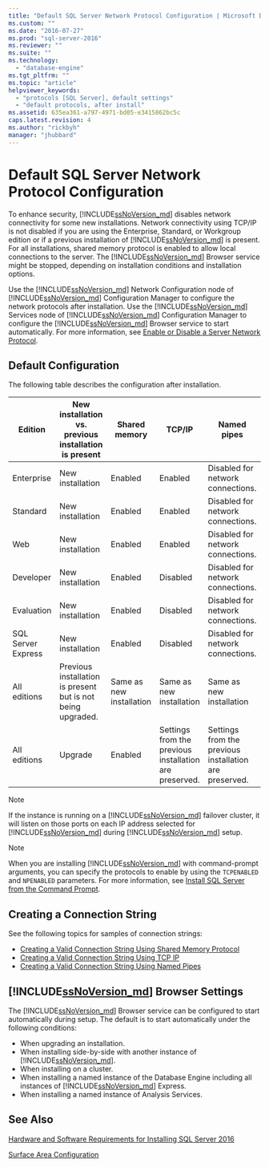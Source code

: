 ```yaml
---
title: "Default SQL Server Network Protocol Configuration | Microsoft Docs"
ms.custom: ""
ms.date: "2016-07-27"
ms.prod: "sql-server-2016"
ms.reviewer: ""
ms.suite: ""
ms.technology: 
  - "database-engine"
ms.tgt_pltfrm: ""
ms.topic: "article"
helpviewer_keywords: 
  - "protocols [SQL Server], default settings"
  - "default protocols, after install"
ms.assetid: 635ea361-a797-4971-bd05-e3415862bc5c
caps.latest.revision: 4
ms.author: "rickbyh"
manager: "jhubbard"
---
```

# Default SQL Server Network Protocol Configuration
To enhance security, [!INCLUDE[ssNoVersion_md](../../../a9notintoc/includes/ssnoversion-md.md)] disables network connectivity for some new installations. Network connectivity using TCP/IP is not disabled if you are using the Enterprise, Standard, or Workgroup edition or if a previous installation of [!INCLUDE[ssNoVersion_md](../../../a9notintoc/includes/ssnoversion-md.md)] is present. For all installations, shared memory protocol is enabled to allow local connections to the server. The [!INCLUDE[ssNoVersion_md](../../../a9notintoc/includes/ssnoversion-md.md)] Browser service might be stopped, depending on installation conditions and installation options.

Use the [!INCLUDE[ssNoVersion_md](../../../a9notintoc/includes/ssnoversion-md.md)] Network Configuration node of [!INCLUDE[ssNoVersion_md](../../../a9notintoc/includes/ssnoversion-md.md)] Configuration Manager to configure the network protocols after installation. Use the [!INCLUDE[ssNoVersion_md](../../../a9notintoc/includes/ssnoversion-md.md)] Services node of [!INCLUDE[ssNoVersion_md](../../../a9notintoc/includes/ssnoversion-md.md)] Configuration Manager to configure the [!INCLUDE[ssNoVersion_md](../../../a9notintoc/includes/ssnoversion-md.md)] Browser service to start automatically. For more information, see [Enable or Disable a Server Network Protocol](../../../database-engine/configure/windows/enable-or-disable-a-server-network-protocol.md).


## Default Configuration

The following table describes the configuration after installation.

Edition	| New installation vs. previous installation is present	| Shared memory	| TCP/IP	| Named pipes
| -------- | -- | -- | -- | --  |  
Enterprise	| New installation	| Enabled	| Enabled	| Disabled for network connections.
Standard	| New installation	| Enabled	| Enabled	| Disabled for network connections.
Web	| New installation	| Enabled	| Enabled	| Disabled for network connections.
Developer	| New installation	| Enabled	| Disabled	| Disabled for network connections.
Evaluation	| New installation	| Enabled	| Disabled	| Disabled for network connections.
SQL Server Express	| New installation	| Enabled	| Disabled	| Disabled for network connections.
All editions	| Previous installation is present but is not being upgraded.	| Same as new installation	| Same as new installation	| Same as new installation
All editions	| Upgrade	| Enabled	| Settings from the previous installation are preserved.	| Settings from the previous installation are preserved.


>[!NOTE]
> If the instance is running on a [!INCLUDE[ssNoVersion_md](../../../a9notintoc/includes/ssnoversion-md.md)] failover cluster, it will listen on those ports on each IP address selected for [!INCLUDE[ssNoVersion_md](../../../a9notintoc/includes/ssnoversion-md.md)] during [!INCLUDE[ssNoVersion_md](../../../a9notintoc/includes/ssnoversion-md.md)] setup.
 
>[!NOTE]
> When you are installing [!INCLUDE[ssNoVersion_md](../../../a9notintoc/includes/ssnoversion-md.md)] with command-prompt arguments, you can specify the protocols to enable by using the `TCPENABLED` and `NPENABLED` parameters. For more information, see [Install SQL Server from the Command Prompt](../../../database-engine/install/windows/install-sql-server-2016-from-the-command-prompt.md).

## Creating a Connection String

See the following topics for samples of connection strings:
* [Creating a Valid Connection String Using Shared Memory Protocol](../../../tools/configuration-manager/creating-a-valid-connection-string-using-shared-memory-protocol.md)
* [Creating a Valid Connection String Using TCP IP](../../../tools/configuration-manager/creating-a-valid-connection-string-using-tcp-ip.md)
* [Creating a Valid Connection String Using Named Pipes](Creating%20a%20Valid%20Connection%20String%20Using%20Named%20Pipes.xml)


## [!INCLUDE[ssNoVersion_md](../../../a9notintoc/includes/ssnoversion-md.md)] Browser Settings

The [!INCLUDE[ssNoVersion_md](../../../a9notintoc/includes/ssnoversion-md.md)] Browser service can be configured to start automatically during setup. The default is to start automatically under the following conditions:

* When upgrading an installation.
* When installing side-by-side with another instance of [!INCLUDE[ssNoVersion_md](../../../a9notintoc/includes/ssnoversion-md.md)].
* When installing on a cluster.
* When installing a named instance of the Database Engine including all instances of [!INCLUDE[ssNoVersion_md](../../../a9notintoc/includes/ssnoversion-md.md)] Express.
* When installing a named instance of Analysis Services.

## See Also

[Hardware and Software Requirements for Installing SQL Server 2016](../../../sql-server/install/hardware-and-software-requirements-for-installing-sql-server.md)

[Surface Area Configuration](../../../relational-databases/security/surface-area-configuration.md)  


